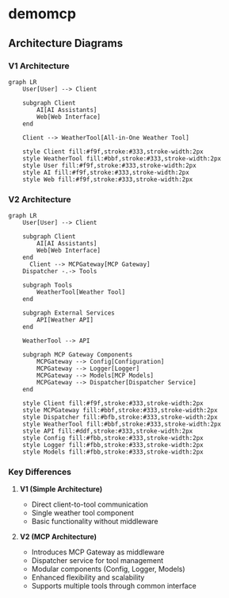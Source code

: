 # demomcp

## Architecture Diagrams

### V1 Architecture
```mermaid
graph LR
    User[User] --> Client
    
    subgraph Client
        AI[AI Assistants]
        Web[Web Interface]
    end
    
    Client --> WeatherTool[All-in-One Weather Tool]
    
    style Client fill:#f9f,stroke:#333,stroke-width:2px
    style WeatherTool fill:#bbf,stroke:#333,stroke-width:2px
    style User fill:#f9f,stroke:#333,stroke-width:2px
    style AI fill:#f9f,stroke:#333,stroke-width:2px
    style Web fill:#f9f,stroke:#333,stroke-width:2px
```

### V2 Architecture
```mermaid
graph LR
    User[User] --> Client
    
    subgraph Client
        AI[AI Assistants]
        Web[Web Interface]
    end
      Client --> MCPGateway[MCP Gateway]
    Dispatcher -.-> Tools
    
    subgraph Tools
        WeatherTool[Weather Tool]
    end
    
    subgraph External Services
        API[Weather API]
    end
    
    WeatherTool --> API
    
    subgraph MCP Gateway Components
        MCPGateway --> Config[Configuration]
        MCPGateway --> Logger[Logger]
        MCPGateway --> Models[MCP Models]
        MCPGateway --> Dispatcher[Dispatcher Service]
    end
    
    style Client fill:#f9f,stroke:#333,stroke-width:2px
    style MCPGateway fill:#bbf,stroke:#333,stroke-width:2px
    style Dispatcher fill:#bfb,stroke:#333,stroke-width:2px
    style WeatherTool fill:#bbf,stroke:#333,stroke-width:2px
    style API fill:#ddf,stroke:#333,stroke-width:2px
    style Config fill:#fbb,stroke:#333,stroke-width:2px
    style Logger fill:#fbb,stroke:#333,stroke-width:2px
    style Models fill:#fbb,stroke:#333,stroke-width:2px
```

### Key Differences

1. **V1 (Simple Architecture)**
   - Direct client-to-tool communication
   - Single weather tool component
   - Basic functionality without middleware

2. **V2 (MCP Architecture)**
   - Introduces MCP Gateway as middleware
   - Dispatcher service for tool management
   - Modular components (Config, Logger, Models)
   - Enhanced flexibility and scalability
   - Supports multiple tools through common interface